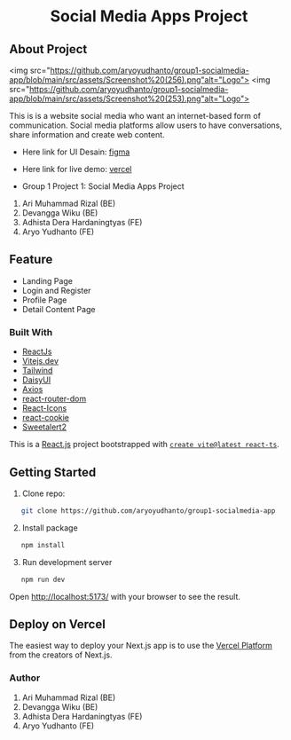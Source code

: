 <h1 align="center">Social Media Apps Project</h1>

## About Project

<img src="https://github.com/aryoyudhanto/group1-socialmedia-app/blob/main/src/assets/Screenshot%20(256).png"alt="Logo">
<img src="https://github.com/aryoyudhanto/group1-socialmedia-app/blob/main/src/assets/Screenshot%20(253).png"alt="Logo">

This is is a website social media who want an internet-based form of communication. Social media platforms allow users to have conversations, share information and create web content.

* Here link for UI Desain: [figma](https://www.figma.com/file/hBmWNkNqQxSV7GnCNZDgek/Social-Media-App?node-id=0%3A1&t=9ZpLZXIpDHB03Ifa-1)
* Here link for live demo: [vercel](https://socialmedia-app-umber.vercel.app/)

* Group 1 Project 1: Social Media Apps Project

1. Ari Muhammad Rizal (BE) 
2. Devangga Wiku (BE) 
3. Adhista Dera Hardaningtyas (FE) 
4. Aryo Yudhanto (FE) 

## Feature

* Landing Page
* Login and Register
* Profile Page
* Detail Content Page

### Built With

* [ReactJs](https://reactjs.org/)
* [Vitejs.dev](https://vitejs.dev/)
* [Tailwind](https://tailwindcss.com/)
* [DaisyUI](https://daisyui.com/)
* [Axios](https://axios-http.com/)
* [react-router-dom](https://reactrouter.com/)
* [React-Icons](https://react-icons.github.io/)
* [react-cookie](https://www.npmjs.com/package/react-cookie)
* [Sweetalert2](https://sweetalert2.github.io/)

This is a [React.js](https://reactjs.org/) project bootstrapped with [`create vite@latest react-ts`](https://vitejs.dev/).

## Getting Started

1. Clone repo:
```sh
   git clone https://github.com/aryoyudhanto/group1-socialmedia-app
   ```
2. Install package
```sh
   npm install
   ```
3. Run development server
```sh
   npm run dev
   ```

Open [http://localhost:5173/](http://localhost:5173/) with your browser to see the result.

## Deploy on Vercel

The easiest way to deploy your Next.js app is to use the [Vercel Platform](https://vercel.com/new?utm_medium=default-template&filter=next.js&utm_source=create-next-app&utm_campaign=create-next-app-readme) from the creators of Next.js.


### Author

1. Ari Muhammad Rizal (BE) 
2. Devangga Wiku (BE) 
3. Adhista Dera Hardaningtyas (FE) 
4. Aryo Yudhanto (FE) 